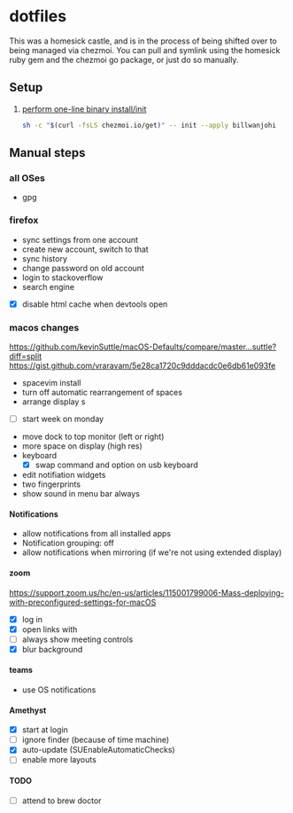 # dotfiles

This was a homesick castle, and is in the process of being shifted over to being managed via chezmoi.
You can pull and symlink using the homesick ruby gem and the chezmoi go package,
or just do so manually.

## Setup

1. [perform one-line binary install/init](https://www.chezmoi.io/install/#one-line-binary-install)

   ```bash
   sh -c "$(curl -fsLS chezmoi.io/get)" -- init --apply billwanjohi
   ```

## Manual steps

### all OSes

- gpg

### firefox

- sync settings from one account
- create new account, switch to that
- sync history
- change password on old account
- login to stackoverflow
- search engine
- [x] disable html cache when devtools open

### macos changes

https://github.com/kevinSuttle/macOS-Defaults/compare/master...suttle?diff=split
https://gist.github.com/vraravam/5e28ca1720c9dddacdc0e6db61e093fe

- spacevim install
- turn off automatic rearrangement of spaces
- arrange display s
- [ ] start week on monday
- move dock to top monitor (left or right)
- more space on display (high res)
- keyboard
  - [x] swap command and option on usb keyboard
- edit notifiation widgets
- two fingerprints
- show sound in menu bar always

#### Notifications

- allow notifications from all installed apps
- Notification grouping: off
- allow notifications when mirroring (if we're not using extended display)

#### zoom

https://support.zoom.us/hc/en-us/articles/115001799006-Mass-deploying-with-preconfigured-settings-for-macOS

- [x] log in
- [x] open links with
- [ ] always show meeting controls
- [x] blur background

#### teams

- use OS notifications

#### Amethyst

- [x] start at login
- [ ] ignore finder (because of time machine)
- [x] auto-update (SUEnableAutomaticChecks)
- [ ] enable more layouts

#### TODO

- [ ] attend to brew doctor
